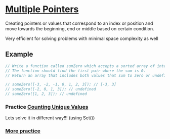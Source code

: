 # [Multiple Pointers](https://levelup.gitconnected.com/using-the-multiple-pointers-strategy-to-solve-algorithms-b90a98f854db)

Creating pointers or values that correspond to an index or position and move towards the beginning, end or middle based on certain condition.

Very efficient for solving problems with minimal space complexity as well



## Example
```JavaScript
// Write a function called sumZero which accepts a sorted array of integers.
// The function should find the first pair where the sum is 0.
// Return an array that includes both values that sum to zero or undefined if pair does not exist.

// someZero([-3, -2, -1, 0, 1, 2, 3]); // [-3, 3]
// someZero([-2, 0, 1, 3]); // undefined
// someZero([1, 2, 3]); // undefined

```


### Practice  [Counting Unique Values](https://dev.to/denisepen/tackling-algorithms-counting-unique-values-1a5n)

Lets solve it in different way!!! (using Set())


### [More practice](https://leetcode.com/discuss/study-guide/1688903/Solved-all-two-pointers-problems-in-100-days.)

 